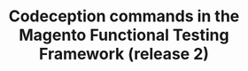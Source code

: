 ---
layout: default
group: mftf
title: Codeception commands in the Magento Functional Testing Framework (release 2)
version: 2.3
github_link: magento-functional-testing-framework/release-2/commands/codeception.md
functional_areas:
 - Testing
---